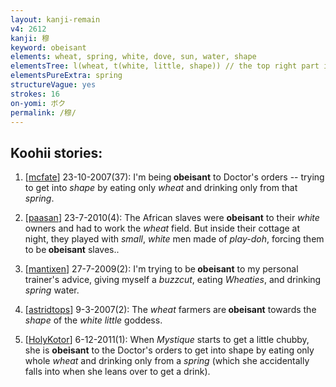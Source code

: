 ```yaml
---
layout: kanji-remain
v4: 2612
kanji: 穆
keyword: obeisant
elements: wheat, spring, white, dove, sun, water, shape
elementsTree: l(wheat, t(white, little, shape)) // the top right part is almost 泉 spring, but has 小 little instead of 水 waterB
elementsPureExtra: spring
structureVague: yes
strokes: 16
on-yomi: ボク
permalink: /穆/
---
```


## Koohii stories: 

1) [<a href="http://kanji.koohii.com/profile/mcfate">mcfate</a>] 23-10-2007(37): I&#039;m being<strong> obeisant</strong> to Doctor&#039;s orders -- trying to get into <em>shape</em> by eating only <em>wheat</em> and drinking only from that <em>spring</em>.

2) [<a href="http://kanji.koohii.com/profile/paasan">paasan</a>] 23-7-2010(4): The African slaves were <strong>obeisant</strong> to their <em>white</em> owners and had to work the <em>wheat</em> field. But inside their cottage at night, they played with <em>small</em>, <em>white</em> men made of <em>play-doh</em>, forcing them to be<strong> obeisant</strong> slaves..

3) [<a href="http://kanji.koohii.com/profile/mantixen">mantixen</a>] 27-7-2009(2): I&#039;m trying to be<strong> obeisant</strong> to my personal trainer&#039;s advice, giving myself a <em>buzzcut</em>, eating <em>Wheaties</em>, and drinking <em>spring</em> water.

4) [<a href="http://kanji.koohii.com/profile/astridtops">astridtops</a>] 9-3-2007(2): The <em>wheat</em> farmers are<strong> obeisant</strong> towards the <em>shape</em> of the <em>white little</em> goddess.

5) [<a href="http://kanji.koohii.com/profile/HolyKotor">HolyKotor</a>] 6-12-2011(1): When <em>Mystique</em> starts to get a little chubby, she is <strong>obeisant</strong> to the Doctor&#039;s orders to get into shape by eating only whole <em>wheat</em> and drinking only from a <em>spring</em> (which she accidentally falls into when she leans over to get a drink).

